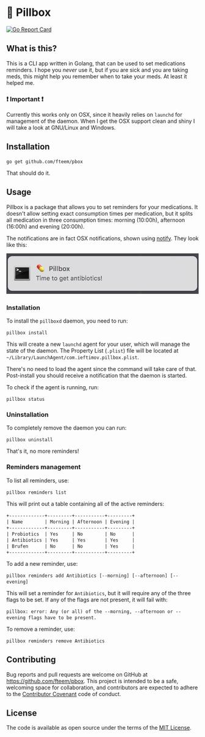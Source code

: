 # 💊 Pillbox

[![Go Report Card](https://goreportcard.com/badge/github.com/fteem/pbox)](https://goreportcard.com/report/github.com/fteem/pbox)

## What is this?

This is a CLI app written in Golang, that can be used to set medications reminders.
I hope you *never* use it, but if you are sick and you are taking meds, this
might help you remember when to take your meds. At least it helped me.

### ❗️ Important ❗️

Currently this works only on OSX, since it heavily relies on `launchd` for
management of the daemon. When I get the OSX support clean and shiny I will take
a look at GNU/Linux and Windows.

## Installation

```
go get github.com/fteem/pbox
```

That should do it.

## Usage

Pillbox is a package that allows you to set reminders for your medications. It
doesn't allow setting exact consumption times per medication, but it splits all
medication in three consumption times: morning (10:00h), afternoon (16:00h) and
evening (20:00h).

The notifications are in fact OSX notifications, shown using
[notify](https://github.com/martinlindhe/notify). They look like this:

![alert](alert.png)

### Installation

To install the `pillboxd` daemon, you need to run:

```
pillbox install
```

This will create a new `launchd` agent for your user, which will manage the state
of the daemon. The Property List (`.plist`) file will be located at `~/Library/LaunchAgent/com.ieftimov.pillbox.plist`.

There's no need to load the agent since the command will take care of that.
Post-install you should receive a notification that the daemon is started.

To check if the agent is running, run:

```
pillbox status
```

### Uninstallation

To completely remove the daemon you can run:

```
pillbox uninstall
```

That's it, no more reminders!

### Reminders management

To list all reminders, use:

```
pillbox reminders list
```

This will print out a table containing all of the active reminders:

```
+-------------+---------+-----------+---------+
| Name        | Morning | Afternoon | Evening |
+-------------+---------+-----------+---------+
| Probiotics  | Yes     | No        | No      |
| Antibiotics | Yes     | Yes       | Yes     |
| Brufen      | No      | No        | Yes     |
+-------------+---------+-----------+---------+
```

To add a new reminder, use:

```
pillbox reminders add Antibiotics [--morning] [--afternoon] [--evening]
```

This will set a reminder for `Antibiotics`, but it will require any of the three
flags to be set. If any of the flags are not present, it will fail with:

```
pillbox: error: Any (or all) of the --morning, --afternoon or --evening flags have to be present.
```

To remove a reminder, use:

```
pillbox reminders remove Antibiotics
```

## Contributing

Bug reports and pull requests are welcome on GitHub at https://github.com/fteem/pbox. This project is intended to be a safe, welcoming space for collaboration, and contributors are expected to adhere to the [Contributor Covenant](https://www.contributor-covenant.org/) code of conduct.

## License

The code is available as open source under the terms of the [MIT License](https://opensource.org/licenses/MIT).


